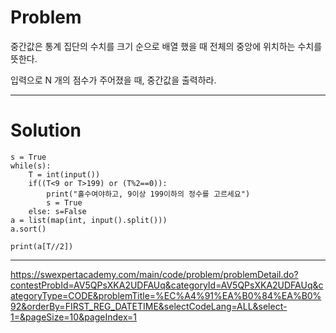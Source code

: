 # Problem

중간값은 통계 집단의 수치를 크기 순으로 배열 했을 때 전체의 중앙에 위치하는 수치를 뜻한다.

입력으로 N 개의 점수가 주어졌을 때, 중간값을 출력하라.

-----------------------------
# Solution
```
s = True
while(s):
    T = int(input())
    if((T<9 or T>199) or (T%2==0)): 
        print("홀수여야하고, 9이상 199이하의 정수를 고르세요")
        s = True
    else: s=False
a = list(map(int, input().split()))
a.sort()

print(a[T//2])
```

----------------------
https://swexpertacademy.com/main/code/problem/problemDetail.do?contestProbId=AV5QPsXKA2UDFAUq&categoryId=AV5QPsXKA2UDFAUq&categoryType=CODE&problemTitle=%EC%A4%91%EA%B0%84%EA%B0%92&orderBy=FIRST_REG_DATETIME&selectCodeLang=ALL&select-1=&pageSize=10&pageIndex=1
